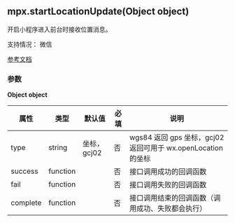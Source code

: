 ## mpx.startLocationUpdate(Object object)

开启小程序进入前台时接收位置消息。

支持情况： 微信

[参考文档](https://developers.weixin.qq.com/miniprogram/dev/api/location/wx.startLocationUpdate.html)

### 参数

**Object object**


| 属性     | 类型     | 默认值      | 必填 | 说明                                         |
| -------- | -------- | ----------- | ---- | -------------------------------------------- |
| type     | string   | 坐标，gcj02 | 否   | wgs84 返回 gps 坐标，gcj02 返回可用于 wx.openLocation 的坐标 |
| success  | function |             | 否   | 接口调用成功的回调函数                       |
| fail     | function |             | 否   | 接口调用失败的回调函数                       |
| complete | function |             | 否   | 接口调用结束的回调函数（调用成功、失败都会执行） |
